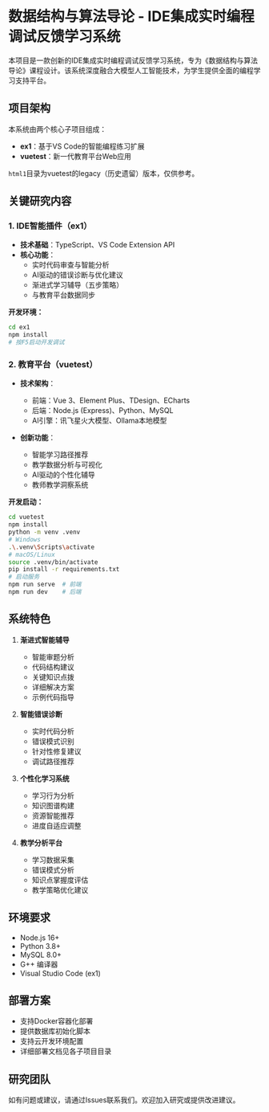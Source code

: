 # 数据结构与算法导论 - IDE集成实时编程调试反馈学习系统

本项目是一款创新的IDE集成实时编程调试反馈学习系统，专为《数据结构与算法导论》课程设计。该系统深度融合大模型人工智能技术，为学生提供全面的编程学习支持平台。

## 项目架构

本系统由两个核心子项目组成：
- **ex1**：基于VS Code的智能编程练习扩展
- **vuetest**：新一代教育平台Web应用

`html1`目录为vuetest的legacy（历史遗留）版本，仅供参考。

## 关键研究内容

### 1. IDE智能插件（ex1）

- **技术基础**：TypeScript、VS Code Extension API
- **核心功能**：
  - 实时代码审查与智能分析
  - AI驱动的错误诊断与优化建议
  - 渐进式学习辅导（五步策略）
  - 与教育平台数据同步

**开发环境：**
```bash
cd ex1
npm install
# 按F5启动开发调试
```

### 2. 教育平台（vuetest）

- **技术架构**：
  - 前端：Vue 3、Element Plus、TDesign、ECharts
  - 后端：Node.js (Express)、Python、MySQL
  - AI引擎：讯飞星火大模型、Ollama本地模型

- **创新功能**：
  - 智能学习路径推荐
  - 教学数据分析与可视化
  - AI驱动的个性化辅导
  - 教师教学洞察系统

**开发启动：**
```bash
cd vuetest
npm install
python -m venv .venv
# Windows
.\.venv\Scripts\activate
# macOS/Linux
source .venv/bin/activate
pip install -r requirements.txt
# 启动服务
npm run serve  # 前端
npm run dev    # 后端
```

## 系统特色

1. **渐进式智能辅导**
   - 智能审题分析
   - 代码结构建议
   - 关键知识点拨
   - 详细解决方案
   - 示例代码指导

2. **智能错误诊断**
   - 实时代码分析
   - 错误模式识别
   - 针对性修复建议
   - 调试路径推荐

3. **个性化学习系统**
   - 学习行为分析
   - 知识图谱构建
   - 资源智能推荐
   - 进度自适应调整

4. **教学分析平台**
   - 学习数据采集
   - 错误模式分析
   - 知识点掌握度评估
   - 教学策略优化建议

## 环境要求

- Node.js 16+
- Python 3.8+
- MySQL 8.0+
- G++ 编译器
- Visual Studio Code (ex1)

## 部署方案

- 支持Docker容器化部署
- 提供数据库初始化脚本
- 支持云开发环境配置
- 详细部署文档见各子项目目录

## 研究团队

如有问题或建议，请通过Issues联系我们。欢迎加入研究或提供改进建议。